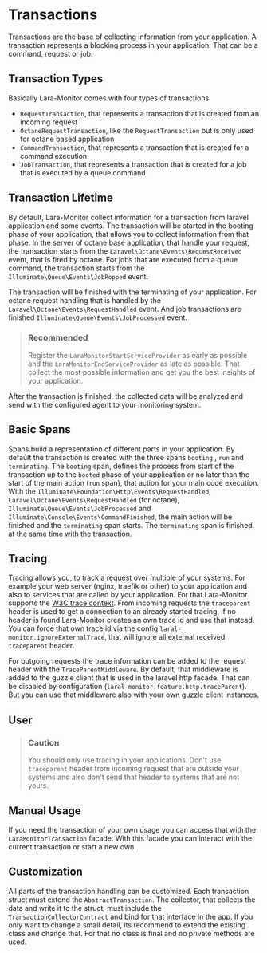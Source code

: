 Transactions
============

Transactions are the base of collecting information from your application. A transaction represents a blocking process
in your application. That can be a command, request or job.

Transaction Types
-----------------

Basically Lara-Monitor comes with four types of transactions

- `RequestTransaction`, that represents a transaction that is created from an incoming request
- `OctaneRequestTransaction`, like the `RequestTransaction` but is only used for octane based application
- `CommandTransaction`, that represents a transaction that is created for a command execution
- `JobTransaction`, that represents a transaction that is created for a job that is executed by a queue command

Transaction Lifetime
--------------------

By default, Lara-Monitor collect information for a transaction from laravel application and some events.
The transaction will be started in the booting phase of your application, that allows you to collect information from
that phase. In the server of octane base application, that handle your request, the transaction starts from
the `Laravel\Octane\Events\RequestReceived` event, that is fired by octane. For jobs that are executed from a queue
command, the transaction starts from the `Illuminate\Queue\Events\JobPopped` event.

The transaction will be finished with the terminating of your application. For octane request handling that is handled
by the `Laravel\Octane\Events\RequestHandled` event. And job transactions are finished
`Illuminate\Queue\Events\JobProcessed` event.

> ### Recommended
>
> Register the `LaraMonitorStartServiceProvider` as early as possible
> and the `LaraMonitorEndServiceProvider` as late as possible.
> That collect the most possible information and get you the best insights of your application.

After the transaction is finished, the collected data will be analyzed and send with the configured agent to your
monitoring system.

Basic Spans
-----------

Spans build a representation of different parts in your application. By default the transaction is created with the
three spans `booting` , `run`  and `terminating`. The `booting` span, defines the process from start of the transaction
up to the `booted` phase of your application or no later than the start of the main action (`run` span), that action
for your main code execution. With the `Illuminate\Foundation\Http\Events\RequestHandled`,
`Laravel\Octane\Events\RequestHandled` (for octane), `Illuminate\Queue\Events\JobProcessed` and
`Illuminate\Console\Events\CommandFinished`, the main action will be finished and the `terminating` span starts.
The `terminating` span is finished at the same time with the transaction.

Tracing
-------

Tracing allows you, to track a request over multiple of your systems. For example your web server (nginx,
traefik or other) to your application and also to services that are called by your application. For that Lara-Monitor
supports the [W3C trace context](https://www.w3.org/TR/trace-context/). From incoming requests the `traceparent` header
is used to get a connection to an already started tracing, if no header is found Lara-Monitor creates an own
trace id and use that instead. You can force that own trace id via the config `laral-monitor.ignoreExternalTrace`,
that will ignore all external received `traceparent` header.

For outgoing requests the trace information can be added to the request header with the `TraceParentMiddleware`.
By default, that middleware is added to the guzzle client that is used in the laravel http facade. That can be disabled
by configuration (`laral-monitor.feature.http.traceParent`). But you can use that middleware also with your own
guzzle client instances.

User
----

> ### Caution
>
> You should only use tracing in your applications. Don't use `traceparent` header from incoming request that
> are outside your systems and also don't send that header to systems that are not yours.

Manual Usage
------------

If you need the transaction of your own usage you can access that with the `LaraMonitorTransaction` facade. With this
facade you can interact with the current transaction or start a new own. 

Customization
-------------

All parts of the transaction handling can be customized. Each transaction struct must extend the `AbstractTransaction`.
The collector, that collects the data and write it to the struct, must include the `TransactionCollectorContract` and
bind for that interface in the app.
If you only want to change a small detail, its recommend to extend the existing class and change that. For that no
class is final and no private methods are used.
